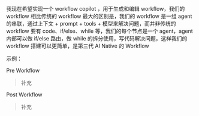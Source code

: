 我现在希望实现一个 workflow copilot ，用于生成和编辑 workflow，我们的 workflow 相比传统的 workflow 最大的区别是，我们的 workflow 是一组 agent 的串联，通过上下文 + prompt + tools + 模型来解决问题，而并非传统的 workflow 要有 code、if/else、while 等，我们的每个节点是一个 agent，agent 内部可以做 if/else 路由，做 while 的拆分使用，写代码解决问题，这样我们的 workflow 搭建可以更简单，是第三代 AI Native 的 Workflow

示例：

Pre Workflow

> 补充

Post Workflow

> 补充